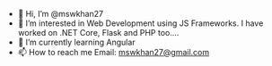 - 👋 Hi, I’m @mswkhan27
- 👀 I’m interested in Web Development using JS Frameworks. I have worked on .NET Core, Flask and PHP too....
- 🌱 I’m currently learning Angular
- 📫 How to reach me 
Email: mswkhan27@gmail.com

<!---
mswkhan27/mswkhan27 is a ✨ special ✨ repository because its `README.md` (this file) appears on your GitHub profile.
You can click the Preview link to take a look at your changes.
--->
